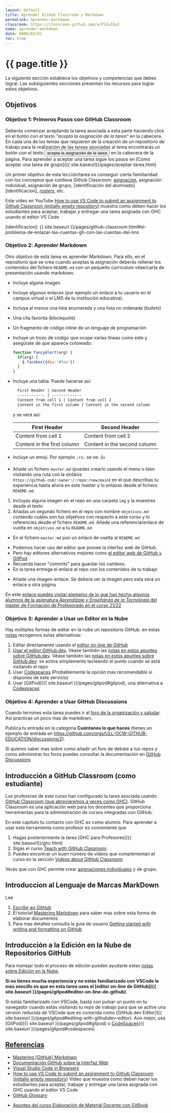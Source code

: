 ```yaml
---
layout: default
title: Aprender GitHub Classroom y Markdown
permalink: aprender-markdown
classroom: https://classroom.github.com/a/PlGuI8vJ
name: aprender-markdown
date: 0000/02/01
toc: true
---
```


# {{ page.title }}

La siguiente sección establece los objetivos y competencias que debes lograr.
Las subsiguientes secciones presentan los recursos para lograr estos objetivos.

## Objetivos

### Objetivo 1: Primeros Pasos con GitHub Classroom

Deberás comenzar aceptando la tarea asociada a esta parte haciendo click en el botón con el texto *"acepta la asignación de la tarea"* en la cabecera. En cada una de los temas que requieren de la creación de un repositorio de trabajo para la realización de las tareas asociadas al tema encontrarás un botón con el texto
<a href="{{ page.classroom }}" target="_blank"><button class="assign">acepta la asignación de la tarea</button></a>
en la cabecera de la página. Para aprender a aceptar una tarea sigue los pasos en [Como aceptar una tarea de grupo]({{ site.baseurl}}/pages/aceptar-tarea.html)

Un primer objetivo de esta lección/tarea es conseguir cierta familiaridad con los conceptos que conlleva Github Classroom: [asignación][assignment], asignación individual, asignación de grupo, [identificación del alumnado][identificacion], *[rosters][rosters]*, etc.

Este video en YouTube [How to use VS Code to submit an assignment to Github Classroom (initially empty repository)](https://youtu.be/iqW_yzZkU_8) muestra como deben hacer los estudiantes para aceptar, trabajar y entregar una tarea asignada con GHC usando el editor VS Code

[rosters]: https://docs.github.com/en/education/manage-coursework-with-github-classroom/get-started-with-github-classroom/glossary#roster
[assignment]: https://docs.github.com/en/education/manage-coursework-with-github-classroom/get-started-with-github-classroom/glossary#assignment
[identificacion]: {{ site.baseurl }}/pages/github-classroom.html#el-problema-de-enlazar-las-cuentas-gh-con-las-cuentas-del-lms

### Objetivo 2: Aprender Markdown

Otro objetivo de esta tarea es aprender Markdown. Para ello, en el repositorio que se crea cuando aceptas la asignación  deberás rellenar los contenidos del fichero `README.md` con un pequeño curriculum vitae/carta de presentación usando markdown. 

* Incluye alguna imagen 
* Incluye algunos enlaces (por ejemplo un enlace a tu usuario en el campus virtual o el LMS de tu institución educativa).
* Incluya al menos una lista enumerada y una lista no ordenada (*bullets*)
* Una cita favorita (blockquote)
* Un fragmento de código inline de un lenguaje de programación 
* Incluye un trozo de código que ocupe varias líneas como este y asegúrate de que aparece coloreado:

  ```javascript
  function fancyAlert(arg) {
    if(arg) {
      $.facebox({div:'#foo'})
    }
  }
  ```
* Incluye una tabla. Puede hacerse así:

  ```md
    First Header | Second Header
    ------------ | -------------
    Content from cell 1 | Content from cell 2
    Content in the first column | Content in the second column
  ```
  y se verá así:

  First Header | Second Header
  ------------ | -------------
  Content from cell 1 | Content from cell 2
  Content in the first column | Content in the second column
* Incluye un emoji. Por ejemplo  `:+1:` se ve: :+1:
* Añade un fichero `master.md`  (puedes crearlo usando el menu o bien visitando una ruta con la sintáxis `https://github.com/:owner:/:repo:/new/main`) en el que describas tu experiencia hasta ahora en este master y lo enlazas desde el fichero `README.md`.  
1. Incluyas alguna imagen en el repo en una carpeta `img` y la muestres desde el texto
2. Añadas un segundo fichero en el repo con nombre  `objetivos.md`  contando cuáles son tus objetivos con respecto a este curso y lo referencies desde el fichero `README.md`. Añade una referencia/enlace  de vuelta en `objetivos.md` a  tu `README.md`

  * En el fichero 
`master.md` pon un enlace de vuelta al `README.md`

- Podemos hacer uso del editor que provee la interfaz web de GitHub.
- Pero hay editores alternativos mejores como [el editor web de GitHub  y GitPod]({{site.baseurl}}/pages/gitpod)
- Recuerda hacer "commits" para guardar los cambios.
- En la tarea entrega el enlace al repo con los contenidos de tu trabajo

* Añade una imagen-enlace. Se deberá ver la imagen pero esta será un enlace 
a otra página

En este [enlace puedes visitar ejemplos de lo que han hecho algunos alumnos de la asignatura *Aprendizaje y Enseñanza de la Tecnología* del master de Formación de Profesorado en el curso 21/22](https://github.com/orgs/ULL-MFP-AET-2122/repositories?q=aprender-markdown&type=all&language=&sort=)

### Objetivo 3: Aprender a Usar un Editor en la Nube

Hay múltiples formas de editar en la nube un repositorio GitHub.
en estas [notas]({{site.baseurl}}/pages/gitpod) recogemos estas alternativas:

1. Editar directamente usando el [editor on-line de GitHub](https://docs.github.com/es/repositories/working-with-files/managing-files/editing-files)
2. [Usar el editor GitHub.dev][githubdev]. Véase también las [notas en estos apuntes sobre GitHub.dev][githubdev]. Véase también las [notas en estos apuntes sobre GitHub.dev]({{site.baseurl}}/pages/gitpod#editing-with-githubdev-editor): se activa simplemente  tecleando el punto cuando se está visitando el repo
4. Usar [Codespaces][codespaces] (Probablemente la opción mas recomendable si dispones de este servicio)
3. Usar [GitPod]({{ site.baseurl }}/pages/gitpod#gitpod), una alternativa a [Codespaces][codespaces]

[githubdev]: https://docs.github.com/en/codespaces/the-githubdev-web-based-editor
[codespaces]: https://docs.github.com/es/codespaces

### Objetivo 4: Aprender a Usar GitHub Discussions

Cuando termines esta tarea puedes ir al [foro de la organización y saludar](https://github.com/orgs/ULL-OCW-GITHUB-EDUCATION/discussions). Así practicas un poco mas de markdown.

Publica tu entrada en la categoría **Cuéntanos lo que haces** (tienes un ejemplo de entrada en <https://github.com/orgs/ULL-OCW-GITHUB-EDUCATION/discussions/2>). 

Si quieres saber mas sobre como añadir un foro de debate a tus repos y como administrar los foros puedes consultar la documentación en [GitHub Discussions](https://docs.github.com/en/discussions)


## Introducción a GitHub Classroom (como estudiante)

Los profesores de este curso han configurado la tarea asociada usando [GitHub Classroom  (que abreviaremos a veces como GHC)](https://docs.github.com/es/education/manage-coursework-with-github-classroom/teach-with-github-classroom). GitHub Classroom es una aplicación web para los docentes que proporciona herramientas para la administración de cursos integradas con GitHub. 

En este capítulo tu contacto con GHC es como alumno.
Para aprender a usar esta herramienta como profesor es conveniente que 

1. Hagas posteriormente la tarea [GHC para Profesores]({{ site.baseurl}}/ghc.html)
2. Sigas el curso [Teach with GitHub Classroom](https://docs.github.com/en/education/manage-coursework-with-github-classroom/teach-with-github-classroom). 
3. Puedes encontrar un buen número de vídeos que complementan el curso en la sección [Videos about GitHub Classroom](https://docs.github.com/en/education/manage-coursework-with-github-classroom/get-started-with-github-classroom/basics-of-setting-up-github-classroom#videos-about-github-classroom)

Verás que con GHC permite crear [asignaciones individuales](https://docs.github.com/en/education/manage-coursework-with-github-classroom/teach-with-github-classroom/create-an-individual-assignment) y de grupo. 


## Introduccion al Lenguaje de Marcas MarkDown

Lee 

1. [Escribir en GitHub](https://docs.github.com/es/get-started/writing-on-github)
1. El tutorial <a href="https://guides.github.com/features/mastering-markdown/" target="_blank">Mastering Markdown</a> para saber mas sobre esta forma de elaborar documentos
2. Para mas detalles consulta la guía de usuario
<a href="https://docs.github.com/en/free-pro-team@latest/github/writing-on-github/getting-started-with-writing-and-formatting-on-github" target="_blank">Getting started with writing and formatting on GitHub</a>

## Introducción a la Edición en la Nube de Repositorios GitHub

Para manejar todo el proceso de edición pueden ayudarte estas [notas sobre Edición en la Nube]({{site.baseurl}}/pages/gitpod).

**Si no tienes mucha experiencia y no estás familiarizado con VSCode lo mas sencillo es 
que en esta tarea uses el [editor on-line de GitHub]({{ site.baseurl }}/pages/gitpod#editor-on-line-de-github)**.

Si estás familiarizado con VSCode, basta con pulsar un punto en tu navegador cuando estás visitando tu repo de trabajo para que se active una version reducida de VSCode que es conocida como [GitHub.dev Editor]({{ site.baseurl }}/pages/gitpod#editing-with-githubdev-editor). Aún mejor, usa [GitPod]({{ site.baseurl }}/pages/gitpod#gitpod) o [CodeSpaces]({{ site.baseurl }}/pages/gitpod#codespaces)


## [Referencias](references)

* [Mastering (GitHub) Markdown](https://guides.github.com/features/mastering-markdown/#examples)
* [Documentación GitHub sobre la Interfaz Web]({{site.baseurl}}/pages/documentacion-github-interfaz-web)
* [Visual Studio Code in Browsers]({{site.baseurl}}/pages/gitpod)
* [How to use VS Code to submit an assignment to Github Classroom (initially empty repository)](https://youtu.be/iqW_yzZkU_8) Vídeo que muestra como deben hacer los estudiantes para aceptar, trabajar y entregar una tarea asignada con GHC usando el editor VS Code
* [GitHub Glossary](https://docs.github.com/en/free-pro-team@latest/github/getting-started-with-github/github-glossary)

<!--
* [A Simple Guide to GitHub for Non-Developers: How to Speak GitHub](https://unito.io/blog/guide-to-github-for-project-managers/#how-to-speak-github) contiene un glosario de términos
* [A guide to using GitHub for people who don't code and don't want to code.](https://github.com/tvanantwerp/github-for-non-programmers) tvanantwerp/github-for-non-programmers GitBook
-->

* [Apuntes del curso Elaboración de Material Docente con GitBook](https://casianorodriguezleon.gitbooks.io/elaboracion-de-material-docente-con-gitbook/content/)

